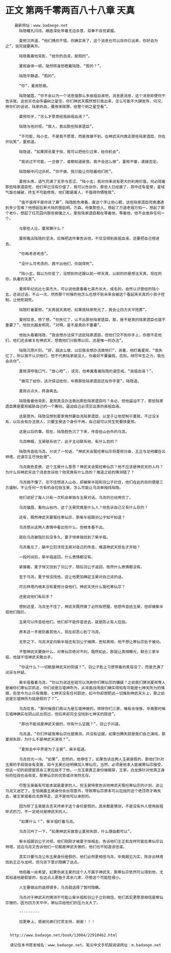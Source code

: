 # 正文 第两千零两百八十八章 天真
        最新网址：www.badaoge.net
          陆隐瞳孔闪烁，眼底深处带着无边杀意，双拳不自觉紧握。
      
          夏邢沉声道，“他们猜的不错，你确实来了，这个消息也可以将你引出来，你好自为之”，说完就要离开。
      
          陆隐看着他背影，“给你的血液，是假的”。
      
          夏邢身体一顿，陡然转身怒瞪着陆隐，“假的？”。
      
          陆隐平静道，“假的”。
      
          “你”，夏邢怒极。
      
          陆隐皱眉，“你不会以为一个消息值那么多辰祖血液吧，消息是消息，这个消息即便你不告诉我，这些天也会传遍树之星空，你们神武天既然想引我出来，怎么可能不大肆宣传，何况，用你们的话说，陆家的血，要用来赎罪，给整个树之星空看”。
      
          夏邢咬牙，“怎么才愿意给我辰祖血液？”。
      
          陆隐与他对视，“救人，救出那些陆家遗臣”。
      
          “不可能，陆小玄，不是我不愿意，而是我做不到，在神武天内救走那些陆家遗臣，你在开玩笑”，夏邢道。
      
          陆隐道，“如果顾忌夏子恒，我可以把他引过来，给你机会”。
      
          “我说过不可能，一旦做了，谁都知道是我，我不会这么做”，夏邢不傻，直接否定。
      
          陆隐眼中闪过杀机，“你不做，我只能让你陪着他们死”。
      
          夏邢头疼，语气充满了无奈与苦涩，“陆小玄，我对你来说有更大的利用价值，何必陪着那些陆家遗臣死，他们早已没有价值了，我可以告诉你，那些人已经废了，其中还有星使，星域气旋也被破，终生不可能修炼，他们都是废人，不值得你牺牲我”。
      
          “值不值得不是你说了算”，陆隐脸色难看，废这个字让他心颤，这些陆家遗臣究竟遭遇到多少苦难？他想起在新大陆的图启明，万森，舟棠那些人，想起了万道老祖万知一，想起了那个老仆，想起了红花园内那些痴傻之人，那些陆家遗臣都在等着他，等着他，他不会放弃任何一个。
      
          与那些人比，夏邢算什么？
      
          夏邢看出陆隐的坚决，后悔把这件事告诉他，不仅没得到辰祖血液，还要把自己搭进去。
      
          “你再考虑考虑”。
      
          “没什么可考虑的，救不出他们，你就得死”。
      
          “陆小玄，我以为你变了，没想到你还跟以前一样天真，以前的你是想法天真，现在的你，执着的天真”。
      
          夏邢年纪远比七英杰大，可以说他是看着七英杰长大，成名的，自然认识曾经的陆小玄，还说过话，不止一次，然而那个时候的他怎么也想不到未来会被这个看起来天真的小孩子控制，让他死就死。
      
          陆隐盯着夏邢，“天真就天真吧，如果我陆家死光了，我会让四方天平陪葬”。
      
          夏邢叹息，想了想，“你失忆了，认不出那些陆家遗臣，那，是不是真的陆家遗臣也就不重要了”，他目光越发明亮，“对啊，是不是真的不重要”。
      
          他抬头看着陆隐，“我会想办法保下这批陆家遗臣，但他们交不到你手上，你救不走他们，他们还会被关在神武天，想救他们只能等以后，这是唯一的办法”。
      
          陆隐沉思片刻，“好，就这么做，以后我会想办法救他们”，说着，他盯着夏邢，“我失忆了，所以我不认识他们，但不代表陆家就没人，你最好不要骗我，否则，倾尽毕生之力，我也会杀你”。
      
          夏邢深呼吸口气，“放心吧”，，说完，他希冀看着陆隐的凝空戒，“辰祖血液？”。
      
          “做完了给你，这次保证给你，毕竟那些陆家遗臣还在你手里”，陆隐道。
      
          夏邢点点头，转身离去。
      
          陆隐看着他背影，夏邢真没办法救出那些陆家遗臣吗？未必，但他逼迫不了，那些陆家遗臣算是夏邢威胁自己的一个筹码，逼迫自己必须交出真的辰祖血液。
      
          这是意外，陆隐没想到夏家竟然要血洗陆家遗臣，以至于让他受制于夏邢，不过没关系，以后会有办法救人，只要玉昊这个身份不用，自己就可以凭生死要挟夏邢。
      
          这是以后的事，现在，陆隐脸色沉了下来，传音给山谷外的乌尧。
      
          乌尧睁眼，玉昊联系他了，此子主动联系他，有什么目的？
      
          陆隐传音给乌尧，只说了一句话，“神武天会冤枉寒仙宗将夏邢分身，王正与龙柯藏在云林塔，还请宗主尽快处理”。
      
          乌尧面色变换，这个玉昊什么意思？神武天会冤枉寒仙宗？他不应该是神武天的人吗？为什么将神武天这个消息告诉他？他究竟有什么目的？难道之前的猜测错了？
      
          乌尧搞不懂了，忍不住想进入山谷，却被柴半祖和羽公子拦住，他们在此的目的便是三方遏制，不让任何一方有机会拉拢玉昊，怎么可能让乌尧单独找陆隐。
      
          他们说好了每人只有一次机会单独与玉昊对话，乌尧的已经用完了。
      
          乌尧皱眉，看向山谷内，这个玉昊究竟是什么人？他告诉自己又有什么目的？
      
          还有，既然神武天要冤枉寒仙宗，那柴半祖跟羽公子知不知道？
      
          乌尧想从这两人表情中看出些什么，但根本看不出。
      
          就在乌尧被阻拦后没多久，夏子恒单独找到了柴半祖。
      
          乌尧看见了，脑中立刻浮现玉昊对自己的传音，难道神武天现在才开始？
      
          一段时间后，柴半祖返回，什么表情都没有。
      
          紧接着，夏子恒又找到了羽公子，随后羽公子返回，依然什么表情都没有。
      
          至于乌尧，夏子恒没找他，这让他更加确定玉昊对自己说的话。
      
          可云林塔内根本没有夏邢分身他们，神武天凭什么冤枉寒仙宗？
      
          还是说他们有后手？
      
          想到这里，乌尧坐不住了，神武天既然做了必然有把握，他想传音给玉昊，但却被柴半祖他们阻拦。
      
          玉昊可以传音给他们，他们却不能传音进去，就是防止有人拉拢。
      
          原本这一手是防着其他人，现在却恶心到了乌尧。
      
          无奈之下，乌尧决定向柴半祖还有羽公子摊牌，告知真相，他不想让寒仙宗处于被动。
      
          不管神武天要做什么，对寒仙宗绝对不利，既然如此，那就让真相曝光，联合三家半祖，他就不信神武天敢出手。
      
          “你说什么？一切都是神武天的阴谋？”，羽公子脸上习惯带着的笑容没了，而是充满了诧异与怀疑。
      
          柴半祖看着乌尧，“你以为说这些就可以洗刷你们寒仙宗的嫌疑？之前我们猜测夏邢等人是被你们寒仙宗抓走，你们说是忘墟神所为，从背面战场我们确实得知有可能是七神天所为的情报，但至今为止只有情报，七神天没有任何踪迹，如今你却想把这一切推到神武天头上，那之前说是忘墟神所为就是假的了？”。
      
          乌尧叹息，“那时候我们真以为是忘墟神做的，排除你们三家，唯有永恒族，毕竟那时候忘墟神确实在阴山区出现过，但后来却完全没找到七神天的踪迹”。
      
          “那也不能说是神武天做的，你有什么证据？”，羽公子问道。
      
          乌尧道，“你们怀疑我寒仙宗也是猜测，并没有证据，如果白腾失踪是我们自己演戏，那夏邢失踪，为什么不是神武天演戏？”。
      
          “夏邢去中平界是为了玉昊”，柴半祖道。
      
          乌尧目光一冷，“如果”，忽然的，他停住了，如果告诉这两人玉昊是假的，那他们针对玉昊的手段就会有变故，如今玉昊已经明确加入寒仙宗，当然，必须是他本人能被寒仙宗接受，但这一切的前提是其余三家拉拢不了他，一旦玉昊真正身份被揭穿，王家，白龙族针对他真正身份的拉拢也会改变，那寒仙宗的优势或许荡然无存。
      
          尽管玉昊最有可能本就是夏家的人，但玉昊特意告诉他神武天冤枉寒仙宗的计划，这让乌尧又迷茫了，生怕揭露玉昊身份会出现意外，导致寒仙宗原本可以拉拢的这个绝顶奇才再失去，被王家或者白龙族带走，这不是他可以承担的。
      
          因为除了玉昊是古言天师弟子这个身份是假的，其余都是猜测，不是没有外人使用辰祖样式的刀，不一定绝对是神武天的人。
      
          “如果什么？”，柴半祖盯着乌尧。
      
          乌尧沉吟了一下，“如果神武天故意让夏邢失踪，什么理由都可以”。
      
          柴半祖跟羽公子对视，他们刚刚才被夏子恒喊去，告诉他们王正和龙柯可能在寒仙宗云林塔，这边乌尧又告诉他们一切都是神武天做的，他们也不知道该信谁。
      
          其实只要乌尧公布玉昊身份是假的，他们必然更相信乌尧，毕竟眼见为实，除非云林塔找到王正与龙柯，但乌尧下意识隐瞒了这点。
      
          他抱着一丝希望，如果伪装玉昊的这个人不属于神武天，那寒仙宗依然可以得到他，尤其知道他是假冒的，在这点上更胜于其余几家，尽管这个可能性很小。
      
          人生要做出的选择很多，乌尧就选择了暂时隐瞒。
      
          乌尧对于神武天的猜测不可能让柴半祖和羽公子立刻相信，他们其实更愿意相信是寒仙宗做的，因为四方天平中，寒仙宗给他们的压力太大了。
      
          ---------
      
          加更奉上，感谢兄弟们打赏支持，谢谢！！！
      
      
      http://www.badaoge.net/book/13084/22910462.html
      
      请记住本书首发域名：www.badaoge.net。笔尖中文手机版阅读网址：m.badaoge.net